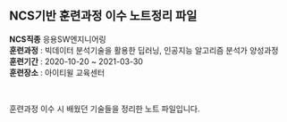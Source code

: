 ## NCS기반 훈련과정 이수 노트정리 파일
**NCS직종** 응용SW엔지니어링  
**훈련과정** : 빅데이터 분석기술을 활용한 딥러닝, 인공지능 알고리즘 분석가 양성과정  
**훈련기간** : 2020-10-20 ~ 2021-03-30  
**훈련장소** : 아이티윌 교육센터

<br>

훈련과정 이수 시 배웠던 기술들을 정리한 노트 파일입니다.
